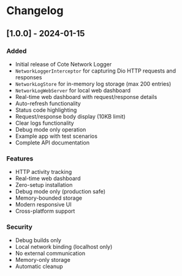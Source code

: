 # Changelog

## [1.0.0] - 2024-01-15

### Added
- Initial release of Cote Network Logger
- `NetworkLoggerInterceptor` for capturing Dio HTTP requests and responses
- `NetworkLogStore` for in-memory log storage (max 200 entries)
- `NetworkLogWebServer` for local web dashboard
- Real-time web dashboard with request/response details
- Auto-refresh functionality
- Status code highlighting
- Request/response body display (10KB limit)
- Clear logs functionality
- Debug mode only operation
- Example app with test scenarios
- Complete API documentation

### Features
- HTTP activity tracking
- Real-time web dashboard
- Zero-setup installation
- Debug mode only (production safe)
- Memory-bounded storage
- Modern responsive UI
- Cross-platform support

### Security
- Debug builds only
- Local network binding (localhost only)
- No external communication
- Memory-only storage
- Automatic cleanup 